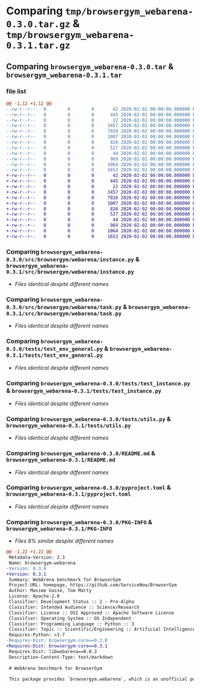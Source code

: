# Comparing `tmp/browsergym_webarena-0.3.0.tar.gz` & `tmp/browsergym_webarena-0.3.1.tar.gz`

## Comparing `browsergym_webarena-0.3.0.tar` & `browsergym_webarena-0.3.1.tar`

### file list

```diff
@@ -1,12 +1,12 @@
--rw-r--r--   0        0        0       42 2020-02-02 00:00:00.000000 browsergym_webarena-0.3.0/requirements.txt
--rw-r--r--   0        0        0      445 2020-02-02 00:00:00.000000 browsergym_webarena-0.3.0/src/browsergym/webarena/__init__.py
--rw-r--r--   0        0        0       22 2020-02-02 00:00:00.000000 browsergym_webarena-0.3.0/src/browsergym/webarena/config.py
--rw-r--r--   0        0        0     3457 2020-02-02 00:00:00.000000 browsergym_webarena-0.3.0/src/browsergym/webarena/instance.py
--rw-r--r--   0        0        0     7028 2020-02-02 00:00:00.000000 browsergym_webarena-0.3.0/src/browsergym/webarena/task.py
--rw-r--r--   0        0        0     1007 2020-02-02 00:00:00.000000 browsergym_webarena-0.3.0/tests/test_env_general.py
--rw-r--r--   0        0        0      826 2020-02-02 00:00:00.000000 browsergym_webarena-0.3.0/tests/test_instance.py
--rw-r--r--   0        0        0      527 2020-02-02 00:00:00.000000 browsergym_webarena-0.3.0/tests/utils.py
--rw-r--r--   0        0        0       44 2020-02-02 00:00:00.000000 browsergym_webarena-0.3.0/.gitignore
--rw-r--r--   0        0        0      969 2020-02-02 00:00:00.000000 browsergym_webarena-0.3.0/README.md
--rw-r--r--   0        0        0     1064 2020-02-02 00:00:00.000000 browsergym_webarena-0.3.0/pyproject.toml
--rw-r--r--   0        0        0     1653 2020-02-02 00:00:00.000000 browsergym_webarena-0.3.0/PKG-INFO
+-rw-r--r--   0        0        0       42 2020-02-02 00:00:00.000000 browsergym_webarena-0.3.1/requirements.txt
+-rw-r--r--   0        0        0      445 2020-02-02 00:00:00.000000 browsergym_webarena-0.3.1/src/browsergym/webarena/__init__.py
+-rw-r--r--   0        0        0       22 2020-02-02 00:00:00.000000 browsergym_webarena-0.3.1/src/browsergym/webarena/config.py
+-rw-r--r--   0        0        0     3457 2020-02-02 00:00:00.000000 browsergym_webarena-0.3.1/src/browsergym/webarena/instance.py
+-rw-r--r--   0        0        0     7028 2020-02-02 00:00:00.000000 browsergym_webarena-0.3.1/src/browsergym/webarena/task.py
+-rw-r--r--   0        0        0     1007 2020-02-02 00:00:00.000000 browsergym_webarena-0.3.1/tests/test_env_general.py
+-rw-r--r--   0        0        0      826 2020-02-02 00:00:00.000000 browsergym_webarena-0.3.1/tests/test_instance.py
+-rw-r--r--   0        0        0      527 2020-02-02 00:00:00.000000 browsergym_webarena-0.3.1/tests/utils.py
+-rw-r--r--   0        0        0       44 2020-02-02 00:00:00.000000 browsergym_webarena-0.3.1/.gitignore
+-rw-r--r--   0        0        0      969 2020-02-02 00:00:00.000000 browsergym_webarena-0.3.1/README.md
+-rw-r--r--   0        0        0     1064 2020-02-02 00:00:00.000000 browsergym_webarena-0.3.1/pyproject.toml
+-rw-r--r--   0        0        0     1653 2020-02-02 00:00:00.000000 browsergym_webarena-0.3.1/PKG-INFO
```

### Comparing `browsergym_webarena-0.3.0/src/browsergym/webarena/instance.py` & `browsergym_webarena-0.3.1/src/browsergym/webarena/instance.py`

 * *Files identical despite different names*

### Comparing `browsergym_webarena-0.3.0/src/browsergym/webarena/task.py` & `browsergym_webarena-0.3.1/src/browsergym/webarena/task.py`

 * *Files identical despite different names*

### Comparing `browsergym_webarena-0.3.0/tests/test_env_general.py` & `browsergym_webarena-0.3.1/tests/test_env_general.py`

 * *Files identical despite different names*

### Comparing `browsergym_webarena-0.3.0/tests/test_instance.py` & `browsergym_webarena-0.3.1/tests/test_instance.py`

 * *Files identical despite different names*

### Comparing `browsergym_webarena-0.3.0/tests/utils.py` & `browsergym_webarena-0.3.1/tests/utils.py`

 * *Files identical despite different names*

### Comparing `browsergym_webarena-0.3.0/README.md` & `browsergym_webarena-0.3.1/README.md`

 * *Files identical despite different names*

### Comparing `browsergym_webarena-0.3.0/pyproject.toml` & `browsergym_webarena-0.3.1/pyproject.toml`

 * *Files identical despite different names*

### Comparing `browsergym_webarena-0.3.0/PKG-INFO` & `browsergym_webarena-0.3.1/PKG-INFO`

 * *Files 8% similar despite different names*

```diff
@@ -1,22 +1,22 @@
 Metadata-Version: 2.3
 Name: browsergym-webarena
-Version: 0.3.0
+Version: 0.3.1
 Summary: WebArena benchmark for BrowserGym
 Project-URL: homepage, https://github.com/ServiceNow/BrowserGym
 Author: Maxime Gasse, Tom Marty
 License: Apache-2.0
 Classifier: Development Status :: 2 - Pre-Alpha
 Classifier: Intended Audience :: Science/Research
 Classifier: License :: OSI Approved :: Apache Software License
 Classifier: Operating System :: OS Independent
 Classifier: Programming Language :: Python :: 3
 Classifier: Topic :: Scientific/Engineering :: Artificial Intelligence
 Requires-Python: >3.7
-Requires-Dist: browsergym-core==0.3.0
+Requires-Dist: browsergym-core==0.3.1
 Requires-Dist: libwebarena==0.0.3
 Description-Content-Type: text/markdown
 
 # WebArena benchmark for BrowserGym
 
 This package provides `browsergym.webarena`, which is an unofficial port of the [WebArena](https://webarena.dev/) benchmark for BrowserGym.
```

